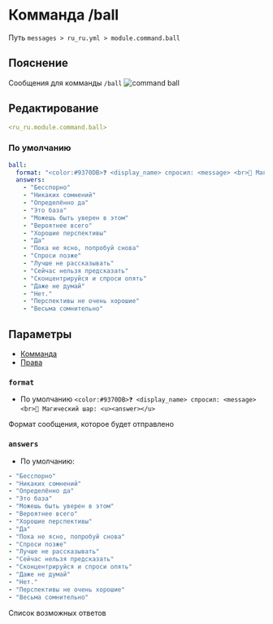 # Комманда /ball
Путь `messages > ru_ru.yml > module.command.ball`

## Пояснение
Сообщения для комманды `/ball`
![command ball](/commandball.png)

## Редактирование
```yaml
<ru_ru.module.command.ball>
```

### По умолчанию
```yaml
ball:
  format: "<color:#9370DB>❓ <display_name> спросил: <message> <br>🔮 Магический шар: <u><answer></u>"
  answers:
    - "Бесспорно"
    - "Никаких сомнений"
    - "Определённо да"
    - "Это база"
    - "Можешь быть уверен в этом"
    - "Вероятнее всего"
    - "Хорошие перспективы"
    - "Да"
    - "Пока не ясно, попробуй снова"
    - "Спроси позже"
    - "Лучше не рассказывать"
    - "Сейчас нельзя предсказать"
    - "Сконцентрируйся и спроси опять"
    - "Даже не думай"
    - "Нет."
    - "Перспективы не очень хорошие"
    - "Весьма сомнительно"
```

## Параметры

- [Комманда](/en/commands/module/command/ball/)
- [Права](/en/permissions/module/command/ball/)

### `format`
- По умолчанию `<color:#9370DB>❓ <display_name> спросил: <message> <br>🔮 Магический шар: <u><answer></u>`

Формат сообщения, которое будет отправлено

### `answers`
- По умолчанию:
```yaml
- "Бесспорно"
- "Никаких сомнений"
- "Определённо да"
- "Это база"
- "Можешь быть уверен в этом"
- "Вероятнее всего"
- "Хорошие перспективы"
- "Да"
- "Пока не ясно, попробуй снова"
- "Спроси позже"
- "Лучше не рассказывать"
- "Сейчас нельзя предсказать"
- "Сконцентрируйся и спроси опять"
- "Даже не думай"
- "Нет."
- "Перспективы не очень хорошие"
- "Весьма сомнительно"
```

Список возможных ответов

